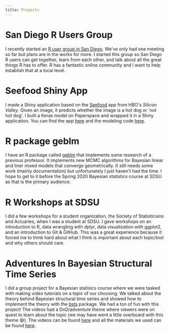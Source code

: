 ```yaml
---
title: Projects
---
```




# San Diego R Users Group

I recently started an 
  [R user group in San Diego](https://www.meetup.com/sd-r-users/).
We've only had one meeting so far but plans are in the works for more.
I started this group so San Diego R users can get together, learn from each 
  other, and talk about all the great things R has to offer.
R has a fantastic online community and I want to help establish that at a local
  level.
  
# Seefood Shiny App

I made a Shiny application based on the
  [Seefood](https://www.youtube.com/embed/ACmydtFDTGs) app from HBO's
  _Silicon Valley_.
Given an image, it predicts whether the image is a hot dog or 'not hot dog'.
I built a Keras model on Paperspace and wrapped it in a Shiny application.
You can find the app [here](https://asbates.shinyapps.io/hotdog/) and
  the modeling code
  [here](https://github.com/asbates/neural-nets/tree/master/not-hotdog).
  
# R package geblm

I have an R package called 
  [geblm](https://github.com/asbates/geblm) that implements some research of a
  previous professor.
It implements new MCMC algorithms for Bayesian linear and liner mixed models that 
  converge geometrically.
It still needs some work (mainly documentation) but unfortunately I just 
  haven't had the time.
I hope to get to it before the Spring 2020 Bayesian statistics course at SDSU
  as that is the primary audience.

# R Workshops at SDSU

I did a few workshops for a student organization, the Society of Statisticians 
  and Actuaries, when I was a student at SDSU.
I gave workshops on an introduction to R, data wrangling with dplyr, data
  visualization with ggplot2, and an introduction to Git & GitHub.
This was a great experience because it forced me to think hard about what I 
  think is important about each topic/tool and why others should care.
  
# Adventures In Bayesian Structural Time Series

I did a group project for a Bayesian statisics course where we were tasked with
  making video tutorials on a topic of our choosing.
We talked about the theory behind Bayesian structural time series and showed
  how to implement the theory with the 
  [bsts](https://cran.r-project.org/web/packages/bsts/index.html) package.
We had a ton of fun with this project!
The videos had a DnD/adventure theme where viewers were on quest to learn about
  the topic (we may have went a little overboard with this theme :smile:).
The videos can be found [here](https://www.youtube.com/playlist?list=PLWHTeWZGJD5ZOYv3HFsUgQG0CnPRVycbu&jct=rLRp14kqRdyMaj9ax612ar_YeSt0gQ&disable_polymer=true) and all the materials we
  used can be found [here](https://github.com/asbates/bayes-time-series).

    

